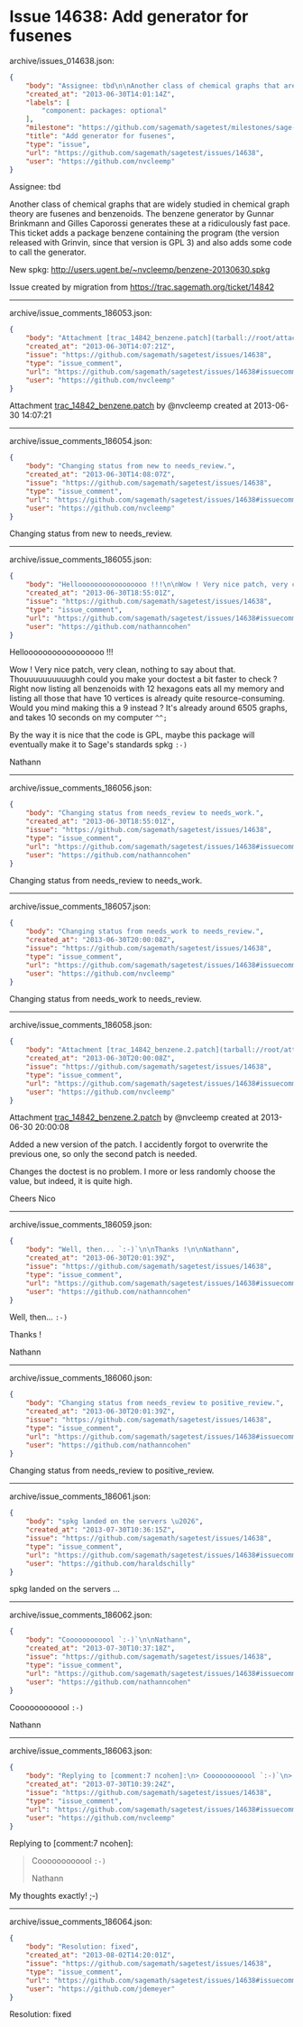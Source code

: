 # Issue 14638: Add generator for fusenes

archive/issues_014638.json:
```json
{
    "body": "Assignee: tbd\n\nAnother class of chemical graphs that are widely studied in chemical graph theory are fusenes and benzenoids. The benzene generator by Gunnar Brinkmann and Gilles Caporossi generates these at a ridiculously fast pace. This ticket adds a package benzene containing the program (the version released with Grinvin, since that version is GPL 3) and also adds some code to call the generator.\n\nNew spkg: http://users.ugent.be/~nvcleemp/benzene-20130630.spkg\n\nIssue created by migration from https://trac.sagemath.org/ticket/14842\n\n",
    "created_at": "2013-06-30T14:01:14Z",
    "labels": [
        "component: packages: optional"
    ],
    "milestone": "https://github.com/sagemath/sagetest/milestones/sage-5.12",
    "title": "Add generator for fusenes",
    "type": "issue",
    "url": "https://github.com/sagemath/sagetest/issues/14638",
    "user": "https://github.com/nvcleemp"
}
```
Assignee: tbd

Another class of chemical graphs that are widely studied in chemical graph theory are fusenes and benzenoids. The benzene generator by Gunnar Brinkmann and Gilles Caporossi generates these at a ridiculously fast pace. This ticket adds a package benzene containing the program (the version released with Grinvin, since that version is GPL 3) and also adds some code to call the generator.

New spkg: http://users.ugent.be/~nvcleemp/benzene-20130630.spkg

Issue created by migration from https://trac.sagemath.org/ticket/14842





---

archive/issue_comments_186053.json:
```json
{
    "body": "Attachment [trac_14842_benzene.patch](tarball://root/attachments/some-uuid/ticket14842/trac_14842_benzene.patch) by @nvcleemp created at 2013-06-30 14:07:21",
    "created_at": "2013-06-30T14:07:21Z",
    "issue": "https://github.com/sagemath/sagetest/issues/14638",
    "type": "issue_comment",
    "url": "https://github.com/sagemath/sagetest/issues/14638#issuecomment-186053",
    "user": "https://github.com/nvcleemp"
}
```

Attachment [trac_14842_benzene.patch](tarball://root/attachments/some-uuid/ticket14842/trac_14842_benzene.patch) by @nvcleemp created at 2013-06-30 14:07:21



---

archive/issue_comments_186054.json:
```json
{
    "body": "Changing status from new to needs_review.",
    "created_at": "2013-06-30T14:08:07Z",
    "issue": "https://github.com/sagemath/sagetest/issues/14638",
    "type": "issue_comment",
    "url": "https://github.com/sagemath/sagetest/issues/14638#issuecomment-186054",
    "user": "https://github.com/nvcleemp"
}
```

Changing status from new to needs_review.



---

archive/issue_comments_186055.json:
```json
{
    "body": "Hellooooooooooooooooo !!!\n\nWow ! Very nice patch, very clean, nothing to say about that. Thouuuuuuuuuughh could you make your doctest a bit faster to check ? Right now listing all benzenoids with 12 hexagons eats all my memory and listing all those that have 10 vertices is already quite resource-consuming. Would you mind making this a 9 instead ? It's already around 6505 graphs, and takes 10 seconds on my computer `^^;`\n\nBy the way it is nice that the code is GPL, maybe this package will eventually make it to Sage's standards spkg `:-)`\n\nNathann",
    "created_at": "2013-06-30T18:55:01Z",
    "issue": "https://github.com/sagemath/sagetest/issues/14638",
    "type": "issue_comment",
    "url": "https://github.com/sagemath/sagetest/issues/14638#issuecomment-186055",
    "user": "https://github.com/nathanncohen"
}
```

Hellooooooooooooooooo !!!

Wow ! Very nice patch, very clean, nothing to say about that. Thouuuuuuuuuughh could you make your doctest a bit faster to check ? Right now listing all benzenoids with 12 hexagons eats all my memory and listing all those that have 10 vertices is already quite resource-consuming. Would you mind making this a 9 instead ? It's already around 6505 graphs, and takes 10 seconds on my computer `^^;`

By the way it is nice that the code is GPL, maybe this package will eventually make it to Sage's standards spkg `:-)`

Nathann



---

archive/issue_comments_186056.json:
```json
{
    "body": "Changing status from needs_review to needs_work.",
    "created_at": "2013-06-30T18:55:01Z",
    "issue": "https://github.com/sagemath/sagetest/issues/14638",
    "type": "issue_comment",
    "url": "https://github.com/sagemath/sagetest/issues/14638#issuecomment-186056",
    "user": "https://github.com/nathanncohen"
}
```

Changing status from needs_review to needs_work.



---

archive/issue_comments_186057.json:
```json
{
    "body": "Changing status from needs_work to needs_review.",
    "created_at": "2013-06-30T20:00:08Z",
    "issue": "https://github.com/sagemath/sagetest/issues/14638",
    "type": "issue_comment",
    "url": "https://github.com/sagemath/sagetest/issues/14638#issuecomment-186057",
    "user": "https://github.com/nvcleemp"
}
```

Changing status from needs_work to needs_review.



---

archive/issue_comments_186058.json:
```json
{
    "body": "Attachment [trac_14842_benzene.2.patch](tarball://root/attachments/some-uuid/ticket14842/trac_14842_benzene.2.patch) by @nvcleemp created at 2013-06-30 20:00:08\n\nAdded a new version of the patch. I accidently forgot to overwrite the previous one, so only the second patch is needed.\n\nChanges the doctest is no problem. I more or less randomly choose the value, but indeed, it is quite high.\n\nCheers\nNico",
    "created_at": "2013-06-30T20:00:08Z",
    "issue": "https://github.com/sagemath/sagetest/issues/14638",
    "type": "issue_comment",
    "url": "https://github.com/sagemath/sagetest/issues/14638#issuecomment-186058",
    "user": "https://github.com/nvcleemp"
}
```

Attachment [trac_14842_benzene.2.patch](tarball://root/attachments/some-uuid/ticket14842/trac_14842_benzene.2.patch) by @nvcleemp created at 2013-06-30 20:00:08

Added a new version of the patch. I accidently forgot to overwrite the previous one, so only the second patch is needed.

Changes the doctest is no problem. I more or less randomly choose the value, but indeed, it is quite high.

Cheers
Nico



---

archive/issue_comments_186059.json:
```json
{
    "body": "Well, then... `:-)`\n\nThanks !\n\nNathann",
    "created_at": "2013-06-30T20:01:39Z",
    "issue": "https://github.com/sagemath/sagetest/issues/14638",
    "type": "issue_comment",
    "url": "https://github.com/sagemath/sagetest/issues/14638#issuecomment-186059",
    "user": "https://github.com/nathanncohen"
}
```

Well, then... `:-)`

Thanks !

Nathann



---

archive/issue_comments_186060.json:
```json
{
    "body": "Changing status from needs_review to positive_review.",
    "created_at": "2013-06-30T20:01:39Z",
    "issue": "https://github.com/sagemath/sagetest/issues/14638",
    "type": "issue_comment",
    "url": "https://github.com/sagemath/sagetest/issues/14638#issuecomment-186060",
    "user": "https://github.com/nathanncohen"
}
```

Changing status from needs_review to positive_review.



---

archive/issue_comments_186061.json:
```json
{
    "body": "spkg landed on the servers \u2026",
    "created_at": "2013-07-30T10:36:15Z",
    "issue": "https://github.com/sagemath/sagetest/issues/14638",
    "type": "issue_comment",
    "url": "https://github.com/sagemath/sagetest/issues/14638#issuecomment-186061",
    "user": "https://github.com/haraldschilly"
}
```

spkg landed on the servers …



---

archive/issue_comments_186062.json:
```json
{
    "body": "Coooooooooool `:-)`\n\nNathann",
    "created_at": "2013-07-30T10:37:18Z",
    "issue": "https://github.com/sagemath/sagetest/issues/14638",
    "type": "issue_comment",
    "url": "https://github.com/sagemath/sagetest/issues/14638#issuecomment-186062",
    "user": "https://github.com/nathanncohen"
}
```

Coooooooooool `:-)`

Nathann



---

archive/issue_comments_186063.json:
```json
{
    "body": "Replying to [comment:7 ncohen]:\n> Coooooooooool `:-)`\n> \n> Nathann\n\n\nMy thoughts exactly! ;-)",
    "created_at": "2013-07-30T10:39:24Z",
    "issue": "https://github.com/sagemath/sagetest/issues/14638",
    "type": "issue_comment",
    "url": "https://github.com/sagemath/sagetest/issues/14638#issuecomment-186063",
    "user": "https://github.com/nvcleemp"
}
```

Replying to [comment:7 ncohen]:
> Coooooooooool `:-)`
> 
> Nathann


My thoughts exactly! ;-)



---

archive/issue_comments_186064.json:
```json
{
    "body": "Resolution: fixed",
    "created_at": "2013-08-02T14:20:01Z",
    "issue": "https://github.com/sagemath/sagetest/issues/14638",
    "type": "issue_comment",
    "url": "https://github.com/sagemath/sagetest/issues/14638#issuecomment-186064",
    "user": "https://github.com/jdemeyer"
}
```

Resolution: fixed
